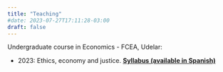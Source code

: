 ```yaml
---
title: "Teaching"
#date: 2023-07-27T17:11:28-03:00
draft: false
---
```


Undergraduate course in Economics - FCEA, Udelar:
- 2023: Ethics, economy and justice. [**Syllabus (available in Spanish)**](https://www.fcea.udelar.edu.uy/images/micrositios/bedelia/fichas_UC/2023/PAR/S41_2023_02_%C3%89tica_Econom%C3%ADa_y_Justicia.pdf)


